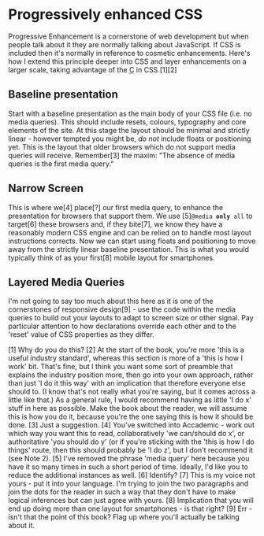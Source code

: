 # Progressively enhanced CSS

Progressive Enhancement is a cornerstone of web development but when people talk about it they are normally talking about JavaScript. If CSS is included then it's normally in reference to cosmetic enhancements. Here's how I extend this principle deeper into CSS and layer enhancements on a larger scale, taking advantage of the <abbr title="cascading">C</abbr> in CSS.[1][2]

## Baseline presentation

Start with a baseline presentation as the main body of your CSS file (i.e. no media queries). This should include resets, colours, typography and core elements of the site.  At this stage the layout should be minimal and strictly linear - however tempted you might be, <em>do not</em> include floats or positioning yet. This is the layout that older browsers which do not support media queries will receive. Remember[3] the maxim: "The absence of media queries is the first media query."

## Narrow Screen

This is where we[4] place[?] our first media query, to enhance the presentation for browsers that support them. We use [5]<code class="code">@media <b>only</b> all</code> to target[6] these browsers and, if they bite[7], we know they have a reasonably modern CSS engine and can be relied on to handle most layout instructions corrects. Now we can start using floats and positioning to move away from the strictly linear baseline presentation. This is what you would typically think of as your first[8] mobile layout for smartphones.

## Layered Media Queries

I'm not going to say too much about this here as it is one of the cornerstones of responsive design[9] - use the code within the media queries to build out your layouts to adapt to screen size or other signal. Pay particular attention to how declarations override each other and to the 'reset' value of CSS properties as they differ.

[1] Why do you do this? 
[2] At the start of the book, you're more 'this is a useful industry standard', whereas this section is more of a 'this is how I work' bit. That's fine, but I think you want some sort of preamble that explains the industry position more, then go into your own approach, rather than just 'I do it this way' with an implication that therefore everyone else should to. (I know that's not really what you're saying, but it comes across a little like that.) As a general rule, I would recommend having as little 'I do x' stuff in here as possible. Make the book about the reader, we will assume this is how you do it, because you're the one saying this is how it should be done.
[3] Just a suggestion.
[4] You've switched into Accademic - work out which way you want this to read, collaboratively 'we can/should do x', or authoritative 'you should do y' (or if you're sticking with the 'this is how I do things' route, then this should probably be 'I do z', but I don't recommend it (see Note 2).
[5] I've removed the phrase 'media query' here because you have it so many times in such a short period of time. Ideally, I'd like you to reduce the additional instances as well. 
[6] Identify? 
[7] This is my voice not yours - put it into your language. I'm trying to join the two paragraphs and join the dots for the reader in such a way that they don't have to make logical inferences but can just agree with yours.
[8] Implication that you will end up doing more than one layout for smartphones - is that right?
[9] Err - isn't that the point of this book? Flag up where you'll actually be talking about it.